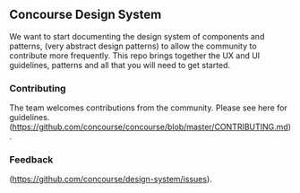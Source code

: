 ## Concourse Design System
We want to start documenting the design system of components and patterns, (very abstract design patterns) to allow the community to contribute more frequently. This repo brings together the UX and UI guidelines, patterns and all that you will need to get started.   

### Contributing
The team welcomes contributions from the community. Please see here for guidelines. (https://github.com/concourse/concourse/blob/master/CONTRIBUTING.md).

### Feedback
(https://github.com/concourse/design-system/issues). 
